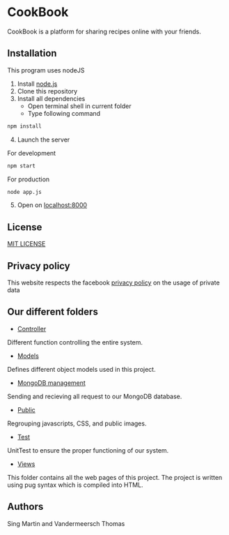 # CookBook
 CookBook is a platform for sharing recipes online with your friends.

## Installation
This program uses nodeJS
1. Install [node.js](https://nodejs.org/en/download/)
2. Clone this repository
3. Install all dependencies
   - Open terminal shell in current folder
   - Type following command
```bash
npm install
```
4. Launch the server

For development 
```bash
npm start
```

For production 
```bash
node app.js
```
5. Open on [localhost:8000](http://localhost:8000)

## License
[MIT LICENSE](/LICENSE)

## Privacy policy
This website respects the facebook [privacy policy](/views/privacy_policy.pug) on the usage of private data

## Our different folders

- [Controller](/Controller)

Different function controlling the entire system.

- [Models](/Models)

Defines different object models used in this project.

- [MongoDB management](/MongoDBmanagement)

Sending and recieving all request to our MongoDB database.

- [Public](/public)

Regrouping javascripts, CSS, and public images.

- [Test](/test)

UnitTest to ensure the proper functioning of our system.

- [Views](/views)

This folder contains all the web pages of this project.
The project is written using pug syntax which is compiled into HTML.

## Authors 

Sing Martin and Vandermeersch Thomas